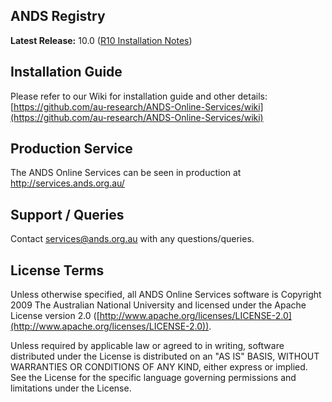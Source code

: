 ## ANDS Registry

**Latest Release:** 10.0 ([R10 Installation Notes](https://github.com/au-research/ANDS-Online-Services/wiki/R.10-Installation-and-Configuration))


## Installation Guide

Please refer to our Wiki for installation guide and other details: [https://github.com/au-research/ANDS-Online-Services/wiki](https://github.com/au-research/ANDS-Online-Services/wiki)

## Production Service
The ANDS Online Services can be seen in production at http://services.ands.org.au/

## Support / Queries
Contact services@ands.org.au with any questions/queries.

## License Terms
Unless otherwise specified, all ANDS Online Services software is Copyright 2009 The Australian National University and licensed under the Apache License version 2.0 ([http://www.apache.org/licenses/LICENSE-2.0](http://www.apache.org/licenses/LICENSE-2.0)).

Unless required by applicable law or agreed to in writing, software distributed under the License is distributed on an "AS IS" BASIS, WITHOUT WARRANTIES OR CONDITIONS OF ANY KIND, either express or implied. See the License for the specific language governing permissions and limitations under the License.

